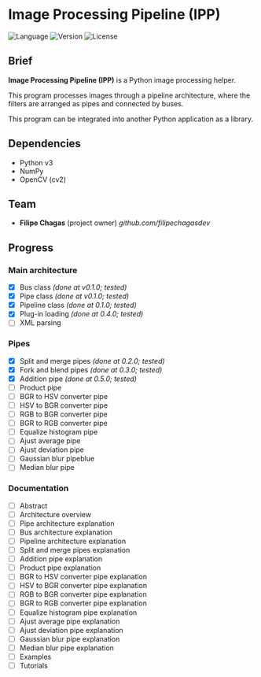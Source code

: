 # Image Processing Pipeline (IPP)

![Language](https://img.shields.io/badge/Language-Python3-blue)
![Version](https://img.shields.io/badge/Version-v0.5.1-red)
![License](https://img.shields.io/badge/License-MIT-green)

## Brief
**Image Processing Pipeline (IPP)** is a Python image processing helper.

This program processes images through a pipeline architecture, where the filters are arranged as pipes and connected by buses.

This program can be integrated into another Python application as a library.

## Dependencies
* Python v3
* NumPy
* OpenCV (cv2)

## Team
* **Filipe Chagas** (project owner) *github.com/filipechagasdev*
  
## Progress

### Main architecture
* [x] Bus class *(done at v0.1.0; tested)*
* [x] Pipe class *(done at v0.1.0; tested)*
* [x] Pipeline class *(done at 0.1.0; tested)*
* [x] Plug-in loading *(done at 0.4.0; tested)*
* [ ] XML parsing

### Pipes
* [x] Split and merge pipes *(done at 0.2.0; tested)*
* [x] Fork and blend pipes *(done at 0.3.0; tested)*    
* [x] Addition pipe *(done at 0.5.0; tested)*
* [ ] Product pipe
* [ ] BGR to HSV converter pipe
* [ ] HSV to BGR converter pipe
* [ ] RGB to BGR converter pipe
* [ ] BGR to RGB converter pipe
* [ ] Equalize histogram pipe
* [ ] Ajust average pipe
* [ ] Ajust deviation pipe
* [ ] Gaussian blur pipeblue
* [ ] Median blur pipe

### Documentation
* [ ] Abstract
* [ ] Architecture overview
* [ ] Pipe architecture explanation
* [ ] Bus architecture explanation
* [ ] Pipeline architecture explanation
* [ ] Split and merge pipes explanation    
* [ ] Addition pipe explanation
* [ ] Product pipe explanation
* [ ] BGR to HSV converter pipe explanation
* [ ] HSV to BGR converter pipe explanation
* [ ] RGB to BGR converter pipe explanation
* [ ] BGR to RGB converter pipe explanation
* [ ] Equalize histogram pipe explanation
* [ ] Ajust average pipe explanation
* [ ] Ajust deviation pipe explanation
* [ ] Gaussian blur pipe explanation
* [ ] Median blur pipe explanation
* [ ] Examples
* [ ] Tutorials